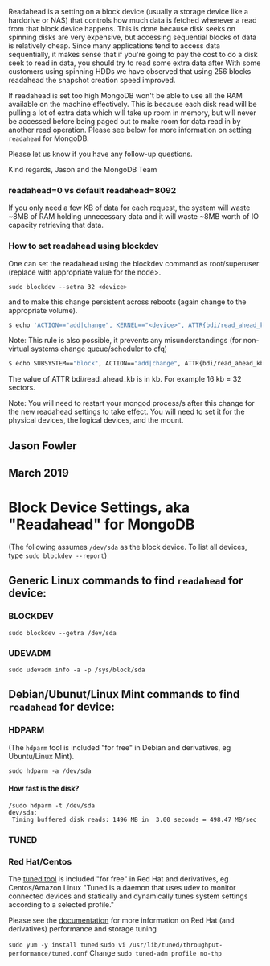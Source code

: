 Readahead is a setting on a block device (usually a storage device like a harddrive or NAS) that controls how much data is fetched whenever a read from that block device happens. This is done because disk seeks on spinning disks are very expensive, but accessing sequential blocks of data is relatively cheap. Since many applications tend to access data sequentially, it makes sense that if you're going to pay the cost to do a disk seek to read in data, you should try to read some extra data after With some customers using spinning HDDs we have observed that using 256 blocks readahead the snapshot creation speed improved.

If readahead is set too high MongoDB won't be able to use all the RAM available on the machine effectively. This is because each disk read will be pulling a lot of extra data which will take up room in memory, but will never be accessed before being paged out to make room for data read in by another read operation.  Please see below for more information on setting `readahead` for MongoDB.

Please let us know if you have any follow-up questions.

Kind regards,
Jason and the MongoDB Team

### readahead=0 vs default readahead=8092

If you only need a few KB of data for each request, the system will waste ~8MB of RAM holding unnecessary data and it will waste ~8MB worth of IO capacity retrieving that data.

### How to set readahead using blockdev

One can set the readahead using the blockdev command as root/superuser (replace <device> with appropriate value for the node>.

`sudo blockdev --setra 32 <device>`

and to make this change persistent across reboots (again change <device> to the appropriate volume).

```bash
$ echo 'ACTION=="add|change", KERNEL=="<device>", ATTR{bdi/read_ahead_kb}="16"' | sudo tee -a /etc/udev/rules.d/85-mongodb.rules
```

Note: This rule is also possible, it prevents any misunderstandings (for non-virtual systems change queue/scheduler to cfq)
```bash
$ echo SUBSYSTEM=="block", ACTION=="add|change", ATTR{bdi/read_ahead_kb}="16", ATTR{queue/scheduler}="noop" ' | sudo tee -a /etc/udev/rules.d/85-mongodb.rules
```

The value of ATTR bdi/read_ahead_kb is in kb. For example 16 kb = 32 sectors.

Note: You will need to restart your mongod process/s after this change for the new readahead settings to take effect.  You will need to set it for the physical devices, the logical devices, and the mount.


## Jason Fowler
## March 2019

# Block Device Settings, aka "Readahead" for MongoDB

(The following assumes `/dev/sda` as the block device.
To list all devices, type `sudo blockdev --report`)

## Generic Linux commands to find `readahead` for device:
### BLOCKDEV
`sudo blockdev --getra /dev/sda`

### UDEVADM
`sudo udevadm info -a -p /sys/block/sda`

## Debian/Ubunut/Linux Mint commands to find `readahead` for device:
### HDPARM
(The `hdparm` tool is included "for free" in Debian and derivatives, eg Ubuntu/Linux Mint).

`sudo hdparm -a /dev/sda`

  #### How fast is the disk?
  ```
  /sudo hdparm -t /dev/sda
  dev/sda:
   Timing buffered disk reads: 1496 MB in  3.00 seconds = 498.47 MB/sec
   ```


### TUNED
### Red Hat/Centos
The [tuned tool](https://access.redhat.com/documentation/en-us/red_hat_enterprise_linux/7/html/performance_tuning_guide/chap-red_hat_enterprise_linux-performance_tuning_guide-tuned_) is included "for free" in Red Hat and derivatives, eg Centos/Amazon Linux
"Tuned is a daemon that uses udev to monitor connected devices and statically and dynamically tunes system settings according to a selected profile."

Please see the [documentation](https://access.redhat.com/documentation/en-us/red_hat_enterprise_linux/7/html/performance_tuning_guide/chap-red_hat_enterprise_linux-performance_tuning_guide-storage_and_file_systems) for more information on Red Hat (and derivatives) performance and storage tuning

`sudo yum -y install tuned`
`sudo vi /usr/lib/tuned/throughput-performance/tuned.conf`
Change
`sudo tuned-adm profile no-thp`

